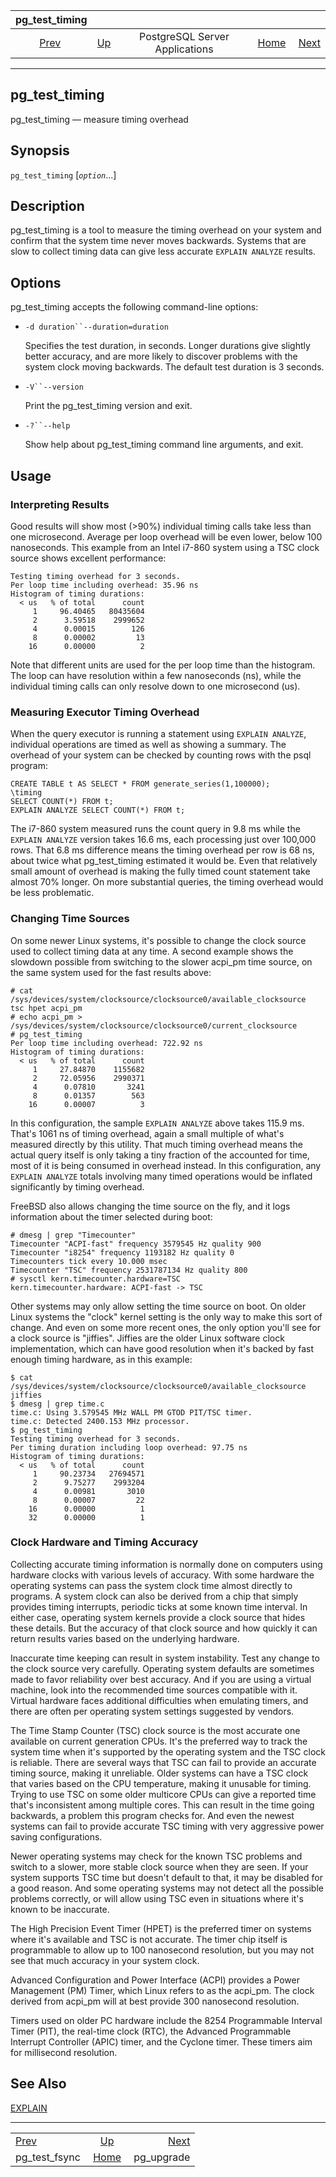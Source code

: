 <!--?xml version="1.0" encoding="UTF-8" standalone="no"?-->

|              pg\_test\_timing             |                                                              |                                |                                                       |                                      |
| :---------------------------------------: | :----------------------------------------------------------- | :----------------------------: | ----------------------------------------------------: | -----------------------------------: |
| [Prev](pgtestfsync.html "pg_test_fsync")  | [Up](reference-server.html "PostgreSQL Server Applications") | PostgreSQL Server Applications | [Home](index.html "PostgreSQL 17devel Documentation") |  [Next](pgupgrade.html "pg_upgrade") |

***

## pg\_test\_timing

pg\_test\_timing — measure timing overhead

## Synopsis

`pg_test_timing` \[*`option`*...]

## Description

pg\_test\_timing is a tool to measure the timing overhead on your system and confirm that the system time never moves backwards. Systems that are slow to collect timing data can give less accurate `EXPLAIN ANALYZE` results.

## Options

pg\_test\_timing accepts the following command-line options:

* `-d duration``--duration=duration`

    Specifies the test duration, in seconds. Longer durations give slightly better accuracy, and are more likely to discover problems with the system clock moving backwards. The default test duration is 3 seconds.

* `-V``--version`

    Print the pg\_test\_timing version and exit.

* `-?``--help`

    Show help about pg\_test\_timing command line arguments, and exit.

## Usage

### Interpreting Results

Good results will show most (>90%) individual timing calls take less than one microsecond. Average per loop overhead will be even lower, below 100 nanoseconds. This example from an Intel i7-860 system using a TSC clock source shows excellent performance:

    Testing timing overhead for 3 seconds.
    Per loop time including overhead: 35.96 ns
    Histogram of timing durations:
      < us   % of total      count
         1     96.40465   80435604
         2      3.59518    2999652
         4      0.00015        126
         8      0.00002         13
        16      0.00000          2

Note that different units are used for the per loop time than the histogram. The loop can have resolution within a few nanoseconds (ns), while the individual timing calls can only resolve down to one microsecond (us).

### Measuring Executor Timing Overhead

When the query executor is running a statement using `EXPLAIN ANALYZE`, individual operations are timed as well as showing a summary. The overhead of your system can be checked by counting rows with the psql program:

    CREATE TABLE t AS SELECT * FROM generate_series(1,100000);
    \timing
    SELECT COUNT(*) FROM t;
    EXPLAIN ANALYZE SELECT COUNT(*) FROM t;

The i7-860 system measured runs the count query in 9.8 ms while the `EXPLAIN ANALYZE` version takes 16.6 ms, each processing just over 100,000 rows. That 6.8 ms difference means the timing overhead per row is 68 ns, about twice what pg\_test\_timing estimated it would be. Even that relatively small amount of overhead is making the fully timed count statement take almost 70% longer. On more substantial queries, the timing overhead would be less problematic.

### Changing Time Sources

On some newer Linux systems, it's possible to change the clock source used to collect timing data at any time. A second example shows the slowdown possible from switching to the slower acpi\_pm time source, on the same system used for the fast results above:

    # cat /sys/devices/system/clocksource/clocksource0/available_clocksource
    tsc hpet acpi_pm
    # echo acpi_pm > /sys/devices/system/clocksource/clocksource0/current_clocksource
    # pg_test_timing
    Per loop time including overhead: 722.92 ns
    Histogram of timing durations:
      < us   % of total      count
         1     27.84870    1155682
         2     72.05956    2990371
         4      0.07810       3241
         8      0.01357        563
        16      0.00007          3

In this configuration, the sample `EXPLAIN ANALYZE` above takes 115.9 ms. That's 1061 ns of timing overhead, again a small multiple of what's measured directly by this utility. That much timing overhead means the actual query itself is only taking a tiny fraction of the accounted for time, most of it is being consumed in overhead instead. In this configuration, any `EXPLAIN ANALYZE` totals involving many timed operations would be inflated significantly by timing overhead.

FreeBSD also allows changing the time source on the fly, and it logs information about the timer selected during boot:

    # dmesg | grep "Timecounter"
    Timecounter "ACPI-fast" frequency 3579545 Hz quality 900
    Timecounter "i8254" frequency 1193182 Hz quality 0
    Timecounters tick every 10.000 msec
    Timecounter "TSC" frequency 2531787134 Hz quality 800
    # sysctl kern.timecounter.hardware=TSC
    kern.timecounter.hardware: ACPI-fast -> TSC

Other systems may only allow setting the time source on boot. On older Linux systems the "clock" kernel setting is the only way to make this sort of change. And even on some more recent ones, the only option you'll see for a clock source is "jiffies". Jiffies are the older Linux software clock implementation, which can have good resolution when it's backed by fast enough timing hardware, as in this example:

    $ cat /sys/devices/system/clocksource/clocksource0/available_clocksource
    jiffies
    $ dmesg | grep time.c
    time.c: Using 3.579545 MHz WALL PM GTOD PIT/TSC timer.
    time.c: Detected 2400.153 MHz processor.
    $ pg_test_timing
    Testing timing overhead for 3 seconds.
    Per timing duration including loop overhead: 97.75 ns
    Histogram of timing durations:
      < us   % of total      count
         1     90.23734   27694571
         2      9.75277    2993204
         4      0.00981       3010
         8      0.00007         22
        16      0.00000          1
        32      0.00000          1

### Clock Hardware and Timing Accuracy

Collecting accurate timing information is normally done on computers using hardware clocks with various levels of accuracy. With some hardware the operating systems can pass the system clock time almost directly to programs. A system clock can also be derived from a chip that simply provides timing interrupts, periodic ticks at some known time interval. In either case, operating system kernels provide a clock source that hides these details. But the accuracy of that clock source and how quickly it can return results varies based on the underlying hardware.

Inaccurate time keeping can result in system instability. Test any change to the clock source very carefully. Operating system defaults are sometimes made to favor reliability over best accuracy. And if you are using a virtual machine, look into the recommended time sources compatible with it. Virtual hardware faces additional difficulties when emulating timers, and there are often per operating system settings suggested by vendors.

The Time Stamp Counter (TSC) clock source is the most accurate one available on current generation CPUs. It's the preferred way to track the system time when it's supported by the operating system and the TSC clock is reliable. There are several ways that TSC can fail to provide an accurate timing source, making it unreliable. Older systems can have a TSC clock that varies based on the CPU temperature, making it unusable for timing. Trying to use TSC on some older multicore CPUs can give a reported time that's inconsistent among multiple cores. This can result in the time going backwards, a problem this program checks for. And even the newest systems can fail to provide accurate TSC timing with very aggressive power saving configurations.

Newer operating systems may check for the known TSC problems and switch to a slower, more stable clock source when they are seen. If your system supports TSC time but doesn't default to that, it may be disabled for a good reason. And some operating systems may not detect all the possible problems correctly, or will allow using TSC even in situations where it's known to be inaccurate.

The High Precision Event Timer (HPET) is the preferred timer on systems where it's available and TSC is not accurate. The timer chip itself is programmable to allow up to 100 nanosecond resolution, but you may not see that much accuracy in your system clock.

Advanced Configuration and Power Interface (ACPI) provides a Power Management (PM) Timer, which Linux refers to as the acpi\_pm. The clock derived from acpi\_pm will at best provide 300 nanosecond resolution.

Timers used on older PC hardware include the 8254 Programmable Interval Timer (PIT), the real-time clock (RTC), the Advanced Programmable Interrupt Controller (APIC) timer, and the Cyclone timer. These timers aim for millisecond resolution.

## See Also

[EXPLAIN](sql-explain.html "EXPLAIN")

***

|                                           |                                                              |                                      |
| :---------------------------------------- | :----------------------------------------------------------: | -----------------------------------: |
| [Prev](pgtestfsync.html "pg_test_fsync")  | [Up](reference-server.html "PostgreSQL Server Applications") |  [Next](pgupgrade.html "pg_upgrade") |
| pg\_test\_fsync                           |     [Home](index.html "PostgreSQL 17devel Documentation")    |                          pg\_upgrade |
